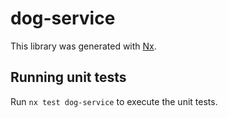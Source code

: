 # dog-service

This library was generated with [Nx](https://nx.dev).

## Running unit tests

Run `nx test dog-service` to execute the unit tests.
